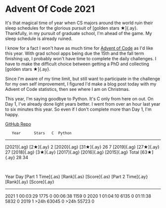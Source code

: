# Advent Of Code 2021

It's that magical time of year when CS majors around the world ruin their sleep
schedules for the glorious pursuit of [golden stars ★]{.ay}. Thankfully, in my
pursuit of graduate school, I'm ahead of the game. My sleep schedule is already
ruined.

I know for a fact I won't have as much time for
[Advent of Code](https://adventofcode.com)
as I'd like this year. With grad school apps being due the 15th and the fall
term finishing up, I probably won't have time to complete the daily challenges.
I have to make the difficult choice between getting a PhD and collecting
[golden stars ★]{.ay}.

Since I'm aware of my time limit, but still want to participate in the challenge
for my own self improvement, I figured I'd make a blog post today with my
Advent of Code statistics, then see where I am on Christmas.

This year, I'm saying goodbye to Python. It's C only from here on out. On Day 1,
I've already done light years better. I went from over an hour last year to six
minutes this year. So even if I don't complete more than Day 1, I'm happy.

[GitHub Repo](https://github.com/charlieroses/AdventOfCode)

       Year      Stars   C  Python
----------- ---------- --- -------
[2021]{.ag}  [2★]{.ay}   2
[2020]{.ag} [31★]{.ay}  26       7
[2019]{.ag} [27★]{.ay}          27
[2018]{.ag}  [3★]{.ay}
[2017]{.ag}
[2016]{.ag}
[2015]{.ag}
      Total [63★]{.ay}  28      34

<br>


Year  Day   [Part 1 Time]{.as}   [Rank]{.as}   [Score]{.as}    [Part 2 Time]{.ay}   [Rank]{.ay}   [Score]{.ay}
---- ----  -------------------  ------------  -------------   -------------------  ------------  -------------
2021    1             00:03:29         1775             0              00:06:38         1159             0
2020    1             01:04:10         6135             0              01:11:38         5832             0
2019    1                 >24h        63045             0                  >24h        55723             0
